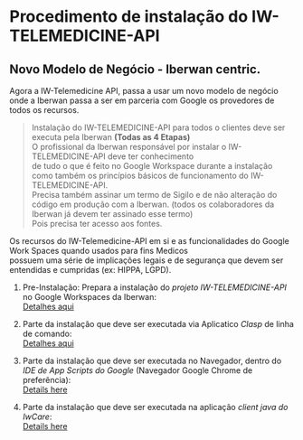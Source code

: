 # Procedimento de instalação do IW-TELEMEDICINE-API  
## Novo Modelo de Negócio - Iberwan centric.

Agora a IW-Telemedicine API, passa a usar um novo modelo de negócio onde a Iberwan passa a ser em parceria com  Google os provedores de todos os recursos.

> Instalação do IW-TELEMEDICINE-API para todos o clientes deve ser executa pela Iberwan **(Todas as 4 Etapas)**  
O profissional da Iberwan responsável por instalar o IW-TELEMEDICINE-API deve ter conhecimento  
de tudo o que é feito no Google Workspace durante a instalação como também os princípios básicos de funcionamento do IW-TELEMEDICINE-API.  
Precisa também assinar um termo de Sigilo e de não alteração do código em produção com a Iberwan. (todos os colaboradores da Iberwan já devem ter assinado esse termo)  
Pois precisa ter acesso aos fontes.

Os recursos do IW-Telemedicine-API em si e as funcionalidades do Google Work Spaces quando usados para fins Medicos  
possuem uma série de implicações legais e de segurança que devem ser entendidas e cumpridas (ex: HIPPA, LGPD).

1. Pre-Instalação: Prepara a instalação do *projeto IW-TELEMEDICINE-API* no Google Workspaces da Iberwan:  
   [Detalhes aqui](installing-iw-telemedicine-in-clients-pre-install-lang-pt.md)

2. Parte da instalação que deve ser executada via Aplicatico *Clasp* de linha de comando:  
   [Detalhes aqui](installing-iw-telemedicine-in-clients-clasp-cli-lang-pt.md)   
  
3. Parte da instalação que deve ser executada no Navegador, dentro do *IDE de App Scripts do Google* (Navegador Google Chrome de preferência):  
   [Details here](installing-iw-telemedicine-in-clients-gas-ide-lang-pt.md)

4. Parte da instalação que deve ser executada na aplicação *client java do IwCare*:  
   [Details here](installing-iw-telemedicine-in-clients-iwcare-config-lang-pt.md)  



